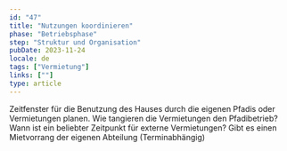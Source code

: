 ```yaml
---
id: "47"
title: "Nutzungen koordinieren"
phase: "Betriebsphase"
step: "Struktur und Organisation"
pubDate: 2023-11-24
locale: de
tags: ["Vermietung"]
links: [""]
type: article
---
```


Zeitfenster für die Benutzung des Hauses durch die eigenen Pfadis oder Vermietungen planen. Wie tangieren die Vermietungen den Pfadibetrieb? Wann ist ein beliebter Zeitpunkt für externe Vermietungen? Gibt es einen Mietvorrang der eigenen Abteilung (Terminabhängig)
